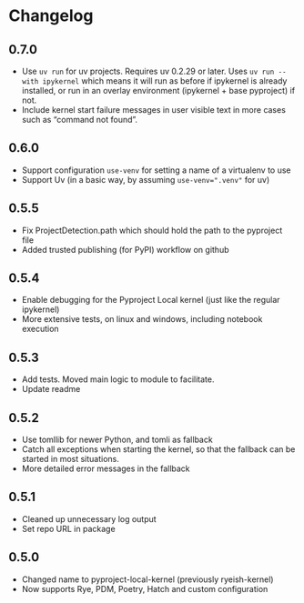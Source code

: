 # Changelog

## 0.7.0

- Use `uv run` for uv projects. Requires uv 0.2.29 or later.
  Uses `uv run --with ipykernel` which means it will run as
  before if ipykernel is already installed, or run in an overlay
  environment (ipykernel + base pyproject) if not.
- Include kernel start failure messages in user visible text in more cases such
  as “command not found”.

## 0.6.0

- Support configuration `use-venv` for setting a name of a virtualenv to use
- Support Uv (in a basic way, by assuming `use-venv=".venv"` for uv)

## 0.5.5

- Fix ProjectDetection.path which should hold the path to the pyproject file
- Added trusted publishing (for PyPI) workflow on github

## 0.5.4

- Enable debugging for the Pyproject Local kernel (just like the regular
ipykernel)
- More extensive tests, on linux and windows, including notebook execution

## 0.5.3

- Add tests. Moved main logic to module to facilitate.
- Update readme

## 0.5.2

- Use tomllib for newer Python, and tomli as fallback
- Catch all exceptions when starting the kernel, so that the fallback can be
started in most situations.
- More detailed error messages in the fallback

## 0.5.1

- Cleaned up unnecessary log output
- Set repo URL in package

## 0.5.0

- Changed name to pyproject-local-kernel (previously ryeish-kernel)
- Now supports Rye, PDM, Poetry, Hatch and custom configuration
